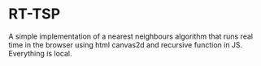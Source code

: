 # RT-TSP

A simple implementation of a nearest neighbours algorithm that runs real time in the browser using html canvas2d and recursive function in JS. Everything is local.
